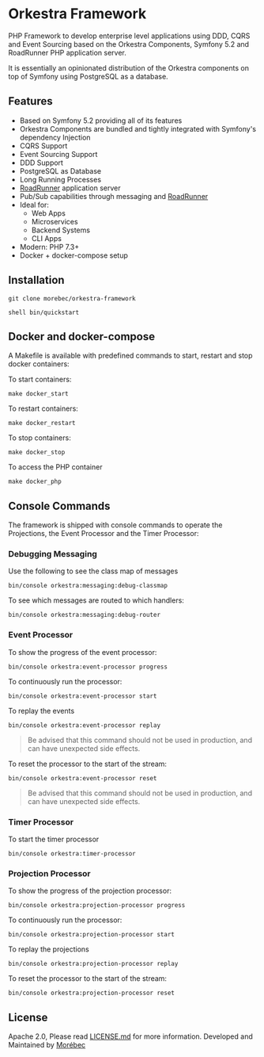 # Orkestra Framework
PHP Framework to develop enterprise level applications using DDD, CQRS and Event Sourcing based on 
the Orkestra Components, Symfony 5.2 and RoadRunner PHP application server.

It is essentially an opinionated distribution of the Orkestra components on top of Symfony using PostgreSQL as a database.

## Features
- Based on Symfony 5.2 providing all of its features
- Orkestra Components are bundled and tightly integrated with Symfony's dependency Injection
- CQRS Support
- Event Sourcing Support
- DDD Support
- PostgreSQL as Database
- Long Running Processes
- [RoadRunner](https://roadrunner.dev/) application server
- Pub/Sub capabilities through messaging and [RoadRunner](https://roadrunner.dev/)
- Ideal for:
  - Web Apps
  - Microservices
  - Backend Systems
  - CLI Apps
- Modern: PHP 7.3+
- Docker + docker-compose setup

## Installation
```shell
git clone morebec/orkestra-framework
```

```shell
shell bin/quickstart
```

## Docker and docker-compose
A Makefile is available with predefined commands to start, restart and stop docker containers:

To start containers:
```shell
make docker_start 
```

To restart containers:
```shell
make docker_restart
```

To stop containers:
```shell
make docker_stop
```

To access the PHP container
```shell
make docker_php
```

## Console Commands
The framework is shipped with console commands to operate the Projections, the Event Processor and the Timer Processor:

### Debugging Messaging
Use the following to see the class map of messages
```shell
bin/console orkestra:messaging:debug-classmap
```

To see which messages are routed to which handlers:
```shell
bin/console orkestra:messaging:debug-router
```

### Event Processor
To show the progress of the event processor:
```shell
bin/console orkestra:event-processor progress
```

To continuously run the processor:
```shell
bin/console orkestra:event-processor start
````

To replay the events
```shell
bin/console orkestra:event-processor replay
````
> Be advised that this command should not be used in production, and can have unexpected side effects.

To reset the processor to the start of the stream:
```shell
bin/console orkestra:event-processor reset
````
> Be advised that this command should not be used in production, and can have unexpected side effects.


### Timer Processor
To start the timer processor
```shell
bin/console orkestra:timer-processor
```

### Projection Processor
To show the progress of the projection processor:
```shell
bin/console orkestra:projection-processor progress
```

To continuously run the processor:
```shell
bin/console orkestra:projection-processor start
````

To replay the projections
```shell
bin/console orkestra:projection-processor replay
````

To reset the processor to the start of the stream:
```shell
bin/console orkestra:projection-processor reset
````

## License
Apache 2.0, Please read [LICENSE.md](./LICENSE.md) for more information.
Developed and Maintained by [Morébec](https://morebec.com)
